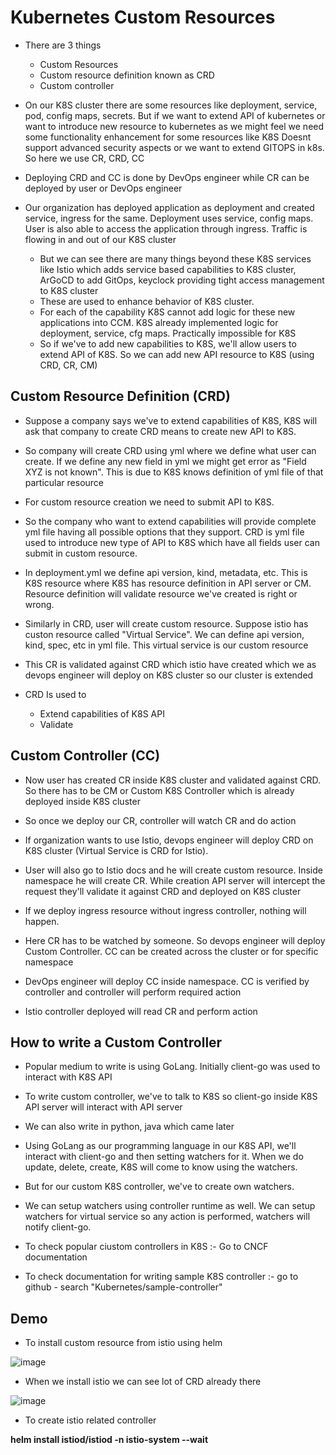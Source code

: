 # Kubernetes Custom Resources

- There are 3 things
  - Custom Resources
  - Custom resource definition known as CRD
  - Custom controller
 
- On our K8S cluster there are some resources like deployment, service, pod, config maps, secrets. But if we want to extend API of kubernetes or want to introduce new resource to kubernetes as we might feel we need some functionality enhancement for some resources like K8S Doesnt support advanced security aspects or we want to extend GITOPS in k8s. So here we use CR, CRD, CC
- Deploying CRD and CC is done by DevOps engineer while CR can be deployed by user or DevOps engineer

- Our organization has deployed application as deployment and created service, ingress for the same. Deployment uses service, config maps. User is also able to access the application through ingress. Traffic is flowing in and out of our K8S cluster
  - But we can see there are many things beyond these K8S services like Istio which adds service based capabilities to K8S cluster, ArGoCD to add GitOps, keyclock providing tight access management to K8S cluster
  - These are used to enhance behavior of K8S cluster.
  - For each of the capability K8S cannot add logic for these new applications into CCM. K8S already implemented logic for deployment, service, cfg maps. Practically impossible for K8S
  - So if we've to add new capabilities to K8S, we'll allow users to extend API of K8S. So we can add new API resource to K8S (using CRD, CR, CM)
 
Custom Resource Definition (CRD)
-
- Suppose a company says we've to extend capabilities of K8S, K8S will ask that company to create CRD means to create new API to K8S.
- So company will create CRD using yml where we define what user can create. If we define any new field in yml we might get error as "Field XYZ is not known". This is due to K8S knows definition of yml file of that particular resource
- For custom resource creation we need to submit API to K8S.
- So the company who want to extend capabilities will provide complete yml file having all possible options that they support. CRD is yml file used to introduce new type of API to K8S which have all fields user can submit in custom resource.

- In deployment.yml we define api version, kind, metadata, etc. This is K8S resource where K8S has resource definition in API server or CM. Resource definition will validate resource we've created is right or wrong.
- Similarly in CRD, user will create custom resource. Suppose istio has custon resource called "Virtual Service". We can define api version, kind, spec, etc in yml file. This virtual service is our custom resource
- This CR is validated against CRD which istio have created which we as devops engineer will deploy on K8S cluster so our cluster is extended

- CRD Is used to
  - Extend capabilities of K8S API
  - Validate

Custom Controller (CC)
-
- Now user has created CR inside K8S cluster and validated against CRD. So there has to be CM or Custom K8S Controller which is already deployed inside K8S cluster
- So once we deploy our CR, controller will watch CR and do action

- If organization wants to use Istio, devops engineer will deploy CRD on K8S cluster (Virtual Service is CRD for Istio).
- User will also go to Istio docs and he will create custom resource. Inside namespace he will create CR. While creation API server will intercept the request they'll validate it against CRD and deployed on K8S cluster
- If we deploy ingress resource without ingress controller, nothing will happen.
- Here CR has to be watched by someone. So devops engineer will deploy Custom Controller. CC can be created across the cluster or for specific namespace
- DevOps engineer will deploy CC inside namespace. CC is verified by controller and controller will perform required action
- Istio controller deployed will read CR and perform action



How to write a Custom Controller
-
- Popular medium to write is using GoLang. Initially client-go was used to interact with K8S API
- To write custom controller, we've to talk to K8S so client-go inside K8S API server will interact with API server
- We can also write in python, java which came later

- Using GoLang as our programming language in our K8S API, we'll interact with client-go and then setting watchers for it. When we do update, delete, create, K8S will come to know using the watchers.
- But for our custom K8S controller, we've to create own watchers.
- We can setup watchers using controller runtime as well. We can setup watchers for virtual service so any action is performed, watchers will notify client-go. 

- To check popular ciustom controllers in K8S :- Go to CNCF documentation

- To check documentation for writing sample K8S controller :- go to github - search "Kubernetes/sample-controller"


Demo
-
- To install custom resource from istio using helm

![image](https://github.com/user-attachments/assets/3ad12071-59e6-4d70-8fe1-6b30594eeacc)

- When we install istio we can see lot of CRD already there

![image](https://github.com/user-attachments/assets/2795415e-3648-4a87-afb2-bd6606e3ae8f)

- To create istio related controller

**helm install istiod/istiod -n istio-system --wait**
